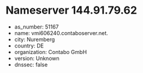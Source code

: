 # Nameserver 144.91.79.62

* as_number: 51167
* name: vmi606240.contaboserver.net.
* city: Nuremberg
* country: DE
* organization: Contabo GmbH
* version: Unknown
* dnssec: false
